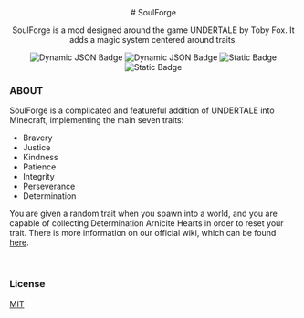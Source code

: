 <div align="center">
# SoulForge

SoulForge is a mod designed around the game UNDERTALE by Toby Fox. It adds a magic system centered around traits.

![Dynamic JSON Badge](https://img.shields.io/badge/dynamic/json?url=https%3A%2F%2Fapi.modrinth.com%2Fv2%2Fproject%2Fsoulforge%2Fversion&query=%24%5B0%5D.version_number&style=for-the-badge&label=Latest%20Version&labelColor=%23DE4444&color=%23666666)
![Dynamic JSON Badge](https://img.shields.io/badge/dynamic/json?url=https%3A%2F%2Fapi.modrinth.com%2Fv2%2Fproject%2Fsoulforge&query=%24.downloads&style=for-the-badge&label=Downloads&labelColor=%234444EE&color=%23666666&link=https%3A%2F%2Fmodrinth.com%2Fmod%2Fsoulforge)
![Static Badge](https://img.shields.io/badge/Powered%20By-Rainbows-pink?style=for-the-badge)
![Static Badge](https://img.shields.io/badge/Created%20By-Cats-beige?style=for-the-badge)

</div>

### **ABOUT**

SoulForge is a complicated and featureful addition of UNDERTALE into Minecraft, implementing the main seven traits:
<ul>
  <li>Bravery</li>
  <li>Justice</li>
  <li>Kindness</li>
  <li>Patience</li>
  <li>Integrity</li>
  <li>Perseverance</li>
  <li>Determination</li>
</ul>
You are given a random trait when you spawn into a world, and you are capable of collecting Determination Arnicite Hearts in order to reset your trait. There is more information on our official wiki, which can be found <a href="https://soulforge.wiki.gg/wiki/SoulForge_Wiki">here</a>.

&nbsp;

### **License**
[MIT](LICENSE)

[fabric]: https://fabricmc.net/
[modrinth]: https://modrinth.com/mod/soulforge
[modrinth:releases]: https://modrinth.com/mod/soulforge/versions
[wiki]: https://soulforge.wiki.gg/
[discord]: https://discord.com/invite/pUGY2BvEk2

